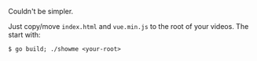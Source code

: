 Couldn't be simpler. 

Just copy/move `index.html` and `vue.min.js` to the root of your videos. The start
with:

```shell
$ go build; ./showme <your-root>
```
